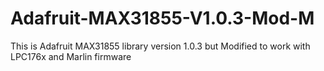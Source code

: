 # Adafruit-MAX31855-V1.0.3-Mod-M
This is Adafruit MAX31855 library version 1.0.3 but Modified to work with LPC176x and Marlin firmware
